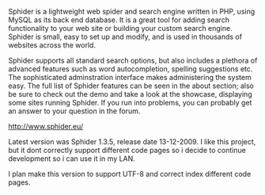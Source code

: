 Sphider is a lightweight web spider and search engine written in PHP, using MySQL as its back end database. It is a great tool for adding search functionality to your web site or building your custom search engine. Sphider is small, easy to set up and modify, and is used in thousands of websites across the world.

Sphider supports all standard search options, but also includes a plethora of advanced features such as word autocompletion, spelling suggestions etc. The sophisticated adminstration interface makes administering the system easy. The full list of Sphider features can be seen in the about section; also be sure to check out the demo and take a look at the showcase, displaying some sites running Sphider. If you run into problems, you can probably get an answer to your question in the forum.

http://www.sphider.eu/

Latest version was Sphider 1.3.5, release date 13-12-2009. I like this project, but it dont correctly support different code pages so i decide to continue development so i can use it in my LAN.

I plan make this version to support UTF-8 and correct index different code pages.